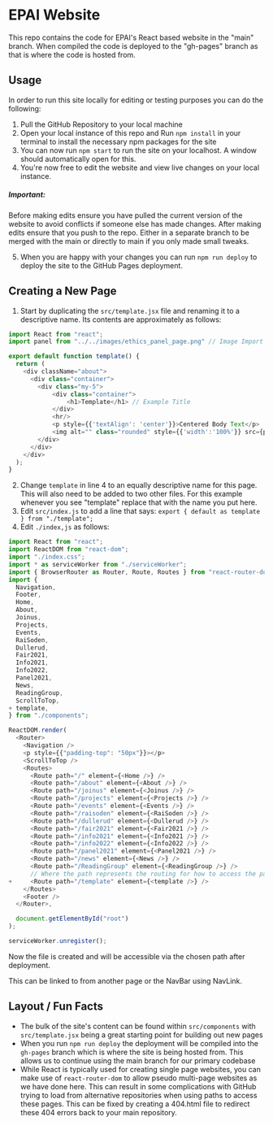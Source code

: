 # EPAI Website
This repo contains the code for EPAI's React based website in the "main" branch.
When compiled the code is deployed to the "gh-pages" branch as that is where the code is hosted from.

## Usage
In order to run this site locally for editing or testing purposes you can do the following:

1. Pull the GitHub Repository to your local machine
2. Open your local instance of this repo and Run `npm install` in your terminal to install the necessary npm packages for the site
3. You can now run `npm start` to run the site on your localhost. A window should automatically open for this.
4. You're now free to edit the website and view live changes on your local instance. 
##### Important:
Before making edits ensure you have pulled the current version of the website to avoid conflicts if someone else has made changes.
After making edits ensure that you push to the repo. Either in a separate branch to be merged with the main or directly to main if you only made small tweaks.

5. When you are happy with your changes you can run `npm run deploy` to deploy the site to the GitHub Pages deployment.


## Creating a New Page
1. Start by duplicating the `src/template.jsx` file and renaming it to a descriptive name. Its contents are approximately as follows:
```javascript
import React from "react";
import panel from "../../images/ethics_panel_page.png" // Image Import

export default function template() {
  return (
    <div className="about">
      <div class="container">
        <div class="my-5">
            <div class="container">
                <h1>Template</h1> // Example Title
            </div>
            <hr/>
            <p style={{'textAlign': 'center'}}>Centered Body Text</p>
            <img alt="" class="rounded" style={{'width':'100%'}} src={panel}/> // Image Usage
        </div>
      </div>
    </div>
  );
}
```

2. Change `template` in line 4 to an equally descriptive name for this page. This will also need to be added to two other files. For this example whenever you see "template" replace that with the name you put here.
3. Edit `src/index.js` to add a line that says:
`export { default as template } from "./template";`
4. Edit `./index,js` as follows:

```javascript
import React from "react";
import ReactDOM from "react-dom";
import "./index.css";
import * as serviceWorker from "./serviceWorker";
import { BrowserRouter as Router, Route, Routes } from "react-router-dom";
import {
  Navigation,
  Footer,
  Home,
  About,
  Joinus,
  Projects,
  Events,
  RaiSoden,
  Dullerud,
  Fair2021,
  Info2021,
  Info2022,
  Panel2021,
  News,
  ReadingGroup,
  ScrollToTop,
+ template,
} from "./components";

ReactDOM.render(
  <Router>
    <Navigation />
    <p style={{"padding-top": "50px"}}></p>
    <ScrollToTop />
    <Routes>
      <Route path="/" element={<Home />} />
      <Route path="/about" element={<About />} />
      <Route path="/joinus" element={<Joinus />} />
      <Route path="/projects" element={<Projects />} />
      <Route path="/events" element={<Events />} />
      <Route path="/raisoden" element={<RaiSoden />} />
      <Route path="/dullerud" element={<Dullerud />} />
      <Route path="/fair2021" element={<Fair2021 />} />
      <Route path="/info2021" element={<Info2021 />} />
      <Route path="/info2022" element={<Info2022 />} />
      <Route path="/panel2021" element={<Panel2021 />} />
      <Route path="/news" element={<News />} />
      <Route path="/ReadingGroup" element={<ReadingGroup />} />
      // Where the path represents the routing for how to access the page.
+     <Route path="/template" element={<template />} />
    </Routes>
    <Footer />
  </Router>,

  document.getElementById("root")
);

serviceWorker.unregister();

```
Now the file is created and will be accessible via the chosen path after deployment.

This can be linked to from another page or the NavBar using NavLink.

## Layout / Fun Facts
- The bulk of the site's content can be found within `src/components` with `src/template.jsx` being a great starting point for building out new pages
- When you run `npm run deploy` the deployment will be compiled into the `gh-pages` branch which is where the site is being hosted from. This allows us to continue using the main branch for our primary codebase
- While React is typically used for creating single page websites, you can make use of `react-router-dom` to allow pseudo multi-page websites as we have done here. This can result in some complications with GitHub trying to load from alternative repositories when using paths to access these pages. This can be fixed by creating a 404.html file to redirect these 404 errors back to your main repository.
